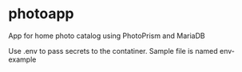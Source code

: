 # photoapp

App for home photo catalog using PhotoPrism and MariaDB

Use .env to pass secrets to the contatiner. Sample file is named env-example



